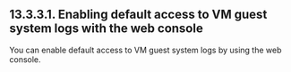## 13.3.3.1. Enabling default access to VM guest system logs with the web console

You can enable default access to VM guest system logs by using the web console.


